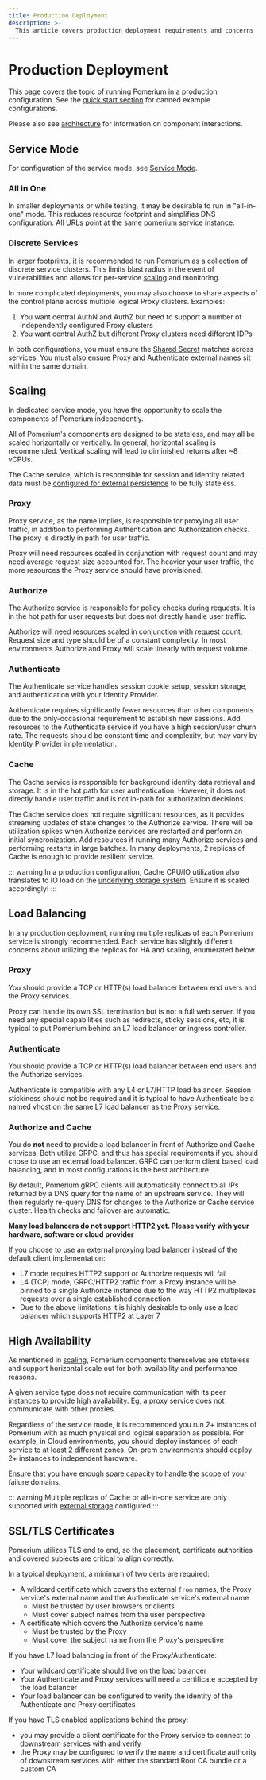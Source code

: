 ```yaml
---
title: Production Deployment
description: >-
  This article covers production deployment requirements and concerns
---
```


# Production Deployment

This page covers the topic of running Pomerium in a production configuration. See the [quick start section](../quick-start/) for canned example configurations.

Please also see [architecture](../#architecture) for information on component interactions.

## Service Mode

For configuration of the service mode, see [Service Mode](../../reference/readme.md#service-mode).

### All in One

In smaller deployments or while testing, it may be desirable to run in "all-in-one" mode. This reduces resource footprint and simplifies DNS configuration. All URLs point at the same pomerium service instance.

### Discrete Services

In larger footprints, it is recommended to run Pomerium as a collection of discrete service clusters. This limits blast radius in the event of vulnerabilities and allows for per-service [scaling](#scaling) and monitoring.

In more complicated deployments, you may also choose to share aspects of the control plane across multiple logical Proxy clusters. Examples:

1. You want central AuthN and AuthZ but need to support a number of independently configured Proxy clusters
2. You want central AuthZ but different Proxy clusters need different IDPs

In both configurations, you must ensure the [Shared Secret](../../reference/readme.md#shared-secret) matches across services. You must also ensure Proxy and Authenticate external names sit within the same domain.

## Scaling

In dedicated service mode, you have the opportunity to scale the components of Pomerium independently.

All of Pomerium's components are designed to be stateless, and may all be scaled horizontally or vertically. In general, horizontal scaling is recommended.  Vertical scaling will lead to diminished returns after ~8 vCPUs.

The Cache service, which is responsible for session and identity related data must be [configured for external persistence](/docs/topics/data-storage.html) to be fully stateless.

### Proxy

Proxy service, as the name implies, is responsible for proxying all user traffic, in addition to performing Authentication and Authorization checks. The proxy is directly in path for user traffic.

Proxy will need resources scaled in conjunction with request count and may need average request size accounted for. The heavier your user traffic, the more resources the Proxy service should have provisioned.

### Authorize

The Authorize service is responsible for policy checks during requests. It is in the hot path for user requests but does not directly handle user traffic.

Authorize will need resources scaled in conjunction with request count. Request size and type should be of a constant complexity.  In most environments Authorize and Proxy will scale linearly with request volume.

### Authenticate

The Authenticate service handles session cookie setup, session storage, and authentication with your Identity Provider. 

Authenticate requires significantly fewer resources than other components due to the only-occasional requirement to establish new sessions.  Add resources to the Authenticate service if you have a high session/user churn rate. The requests should be constant time and complexity, but may vary by Identity Provider implementation.

### Cache

The Cache service is responsible for background identity data retrieval and storage.  It is in the hot path for user authentication.  However, it does not directly handle user traffic and is not in-path for authorization decisions.

The Cache service does not require significant resources, as it provides streaming updates of state changes to the Authorize service.  There will be utilization spikes when Authorize services are restarted and perform an initial syncronization.  Add resources if running many Authorize services and performing restarts in large batches.  In many deployments, 2 replicas of Cache is enough to provide resilient service.

::: warning
In a production configuration, Cache CPU/IO utilization also translates to IO load on the [underlying storage system](/docs/topics/data-storage.html).  Ensure it is scaled accordingly!
:::

## Load Balancing

In any production deployment, running multiple replicas of each Pomerium service is strongly recommended. Each service has slightly different concerns about utilizing the replicas for HA and scaling, enumerated below.

### Proxy

You should provide a TCP or HTTP(s) load balancer between end users and the Proxy services.

Proxy can handle its own SSL termination but is not a full web server. If you need any special capabilities such as redirects, sticky sessions, etc, it is typical to put Pomerium behind an L7 load balancer or ingress controller.

### Authenticate

You should provide a TCP or HTTP(s) load balancer between end users and the Authorize services.

Authenticate is compatible with any L4 or L7/HTTP load balancer. Session stickiness should not be required and it is typical to have Authenticate be a named vhost on the same L7 load balancer as the Proxy service.

### Authorize and Cache

You do **not** need to provide a load balancer in front of Authorize and Cache services. Both utilize GRPC, and thus has special requirements if you should chose to use an external load balancer. GRPC can perform client based load balancing, and in most configurations is the best architecture.

By default, Pomerium gRPC clients will automatically connect to all IPs returned by a DNS query for the name of an upstream service. They will then regularly re-query DNS for changes to the Authorize or Cache service cluster. Health checks and failover are automatic.

**Many load balancers do not support HTTP2 yet. Please verify with your hardware, software or cloud provider**

If you choose to use an external proxying load balancer instead of the default client implementation:

- L7 mode requires HTTP2 support or Authorize requests will fail
- L4 (TCP) mode, GRPC/HTTP2 traffic from a Proxy instance will be pinned to a single Authorize instance due to the way HTTP2 multiplexes requests over a single established connection
- Due to the above limitations it is highly desirable to only use a load balancer which supports HTTP2 at Layer 7

## High Availability

As mentioned in [scaling](#scaling), Pomerium components themselves are stateless and support horizontal scale out for both availability and performance reasons.

A given service type does not require communication with its peer instances to provide high availability. Eg, a proxy service does not communicate with other proxies.

Regardless of the service mode, it is recommended you run 2+ instances of Pomerium with as much physical and logical separation as possible. For example, in Cloud environments, you should deploy instances of each service to at least 2 different zones. On-prem environments should deploy 2+ instances to independent hardware.

Ensure that you have enough spare capacity to handle the scope of your failure domains.

::: warning
Multiple replicas of Cache or all-in-one service are only supported with [external storage](/docs/topics/data-storage.html) configured
::: 

## SSL/TLS Certificates

Pomerium utilizes TLS end to end, so the placement, certificate authorities and covered subjects are critical to align correctly.

In a typical deployment, a minimum of two certs are required:

- A wildcard certificate which covers the external `from` names, the Proxy service's external name and the Authenticate service's external name
  - Must be trusted by user browsers or clients
  - Must cover subject names from the user perspective
- A certificate which covers the Authorize service's name
  - Must be trusted by the Proxy
  - Must cover the subject name from the Proxy's perspective

If you have L7 load balancing in front of the Proxy/Authenticate:

- Your wildcard certificate should live on the load balancer
- Your Authenticate and Proxy services will need a certificate accepted by the load balancer
- Your load balancer can be configured to verify the identity of the Authenticate and Proxy certificates

If you have TLS enabled applications behind the proxy:

- you may provide a client certificate for the Proxy service to connect to downstream services with and verify
- the Proxy may be configured to verify the name and certificate authority of downstream services with either the standard Root CA bundle or a custom CA
